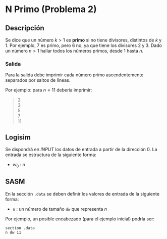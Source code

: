 # N Primo (Problema 2)

## Descripción

Se dice que un número $k > 1$ es **primo** si no tiene divisores, distintos de $k$ y $1$. Por ejemplo, $7$ es primo, pero $6$ no, ya que tiene los divisores $2$ y $3$. Dado un número $n > 1$ hallar todos los números primos, desde $1$ hasta $n$.

### Salida

Para la salida debe imprimir cada número primo ascendentemente separados por saltos de líneas.

Por ejemplo: para $n=11$ debería imprimir:

> 2  
> 3  
> 5  
> 7  
> 11  

## Logisim

Se dispondrá en *INPUT* los datos de entrada a partir de la dirección $0$. La entrada se estructura de la siguiente forma:

- $w_0$ : $n$

## SASM

En la sección `.data` se deben definir los valores de entrada de la siguiente forma:

- `n` : un número de tamaño `dw` que representa $n$

Por ejemplo, un posible encabezado (para el ejemplo inicial) podría ser:

```
section .data
n dw 11
```
